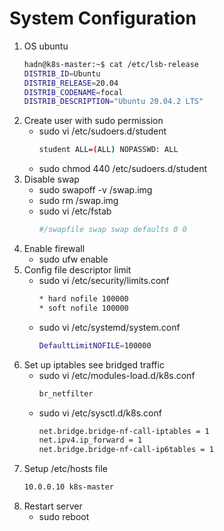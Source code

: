 # System Configuration

1.  OS ubuntu 
    ```bash
    hadn@k8s-master:~$ cat /etc/lsb-release 
    DISTRIB_ID=Ubuntu
    DISTRIB_RELEASE=20.04
    DISTRIB_CODENAME=focal
    DISTRIB_DESCRIPTION="Ubuntu 20.04.2 LTS"
    ```
1.  Create user with sudo permission
    -   sudo vi  /etc/sudoers.d/student
        ```bash
        student ALL=(ALL) NOPASSWD: ALL
        ```
    -   sudo chmod 440 /etc/sudoers.d/student
1.  Disable swap
    -   sudo swapoff -v /swap.img
    -   sudo rm /swap.img
    -   sudo vi /etc/fstab
        ```bash
        #/swapfile swap swap defaults 0 0   
        ```
1.  Enable firewall
    -   sudo ufw enable
1.  Config file descriptor limit
    -   sudo vi /etc/security/limits.conf
        ```bash
        * hard nofile 100000
        * soft nofile 100000
        ```
    -   sudo vi /etc/systemd/system.conf
        ```bash
        DefaultLimitNOFILE=100000
        ```
1.  Set up iptables see bridged traffic
    -   sudo vi /etc/modules-load.d/k8s.conf
        ```bash
        br_netfilter
        ```
    -   sudo vi /etc/sysctl.d/k8s.conf
        ```bash
        net.bridge.bridge-nf-call-iptables = 1
        net.ipv4.ip_forward = 1
        net.bridge.bridge-nf-call-ip6tables = 1
        ```
1.  Setup /etc/hosts file
    ```bash
    10.0.0.10 k8s-master
    ```
1.  Restart server
    -   sudo reboot
